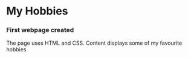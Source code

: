 # My Hobbies

### First webpage created 

The page uses HTML and CSS. Content displays some of my favourite hobbies
